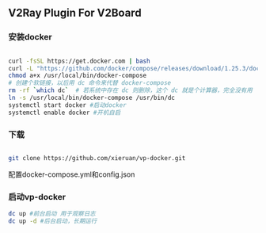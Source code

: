 ## V2Ray Plugin For V2Board
### 安装docker
  
```bash

curl -fsSL https://get.docker.com | bash
curl -L "https://github.com/docker/compose/releases/download/1.25.3/docker-compose-$(uname -s)-$(uname -m)" -o /usr/local/bin/docker-compose
chmod a+x /usr/local/bin/docker-compose
# 创建个软链接，以后用 dc 命令来代替 docker-compose
rm -rf `which dc`  # 若系统中存在 dc 则删除，这个 dc 就是个计算器，完全没有用
ln -s /usr/local/bin/docker-compose /usr/bin/dc
systemctl start docker #启动docker
systemctl enable docker #开机自启
```
### 下载

```bash

git clone https://github.com/xieruan/vp-docker.git
```
配置docker-compose.yml和config.json

### 启动vp-docker
```bash
dc up #前台启动 用于观察日志
dc up -d #后台启动，长期运行
```
